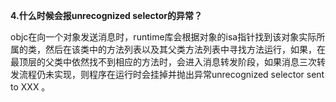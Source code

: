 **4.什么时候会报unrecognized selector的异常？**

objc在向一个对象发送消息时，runtime库会根据对象的isa指针找到该对象实际所属的类，然后在该类中的方法列表以及其父类方法列表中寻找方法运行，如果，在最顶层的父类中依然找不到相应的方法时，会进入消息转发阶段，如果消息三次转发流程仍未实现，则程序在运行时会挂掉并抛出异常unrecognized selector sent to XXX 。
